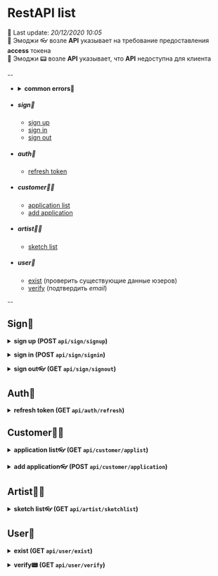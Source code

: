 # RestAPI list

📌 Last update: *20/12/2020 10:05*    
📌 Эмоджи 👓 возле **API** указывает на требование предоставления **access** токена    
📌 Эмоджи 📟 возле **API** указывает, что **API** недоступна для клиента    

--

 * <details>
      <summary><b>common errors🤬</b></summary>

      * `400` неправильно сформированый запрос
      * `401` не авторизован (не предоставлен валидный access токен)
      * `403` запрещен доступ
      * `406` неверные данных
      * `409` такие данные уже существуют и не могут иметь аналогов (уникальные)
      * `402` нет оплаченый аккаунт
      * `415` неверный формат данных
      * `418` эмейл не подтвержден
      * `520` пойманная ошибка сервера
      
   </details>

 * ##### sign🔑
 
      - [sign up](#signup)
      - [sign in](#signin)
      - [sign out](#signout)

 * ##### auth🔬

      - [refresh token](#refresh)

 * ##### customer🧑‍💻

      - [application list](#customer_application_list)
      - [add application](#add_application)

 * ##### artist👩‍🎓

      - [sketch list](#artist_sketch_list)

 * ##### user👥

      - [exist](#exist) (проверить существующие данные юзеров)
      - [verify](#verify) (подтвердить *email*)

--

## Sign🔑

<a name="signup"></a>

<details>
<summary><b>sign up (POST <code>api/sign/signup</code>)</b></summary>

 * ##### req

       name: String
       password: String
       email: String
       role: Number
    
 * ##### res🆗 201 + cookie (refresh_token)

       accessToken: String

 * ##### res⛔️ 406 (неверный формат данных)

       field: String (имя некорректного поля)

 * ##### res⛔️ 409 (такие данные уже существуют в DB)

       field: String (имя существующего поля)

</details>

<a name="signin"></a>

<details>
<summary><b>sign in (POST <code>api/sign/signin</code>)</b></summary>

 * ##### req

       email: String
       password: String

 * ##### res🆗 200 + cookie(refresh token)

       accessToken: String

 * ##### res⛔️ 406 (неверные данные)

</details>

<a name="signout"></a>

<details>
<summary><b>sign out👓 (GET <code>api/sign/signout</code>)</b></summary>

 * ##### res🆗 200 (с удалением куки refresh токена)

</details>

## Auth🔬

<a name="refresh"></a>

<details>
<summary><b>refresh token (GET <code>api/auth/refresh</code>)</b></summary>

 * ##### res🆗 201 + cookie (refresh токен)

       accessToken: String

 * ##### res⛔️ 406 (простроченый refresh токен или сессия не найдена)

</details>

## Customer🧑‍💻

<a name="customer_application_list"></a>

<details>
<summary><b>application list👓 (GET <code>api/customer/applist</code>)</b></summary>

 * ##### res🆗 200

       appList: Array

 * ##### res⛔️ 403 (неверная роль)

</details>

<a name="add_application"></a>

<details>
<summary><b>add application👓 (POST <code>api/customer/application</code>)</b></summary>

 * ##### req

       title: String
       descr: String
       images: Array<Binary>

 * ##### res🆗 201

 * ##### res⛔️ 403 (неверная роль)

</details>

## Artist👩‍🎓

<a name="artist_sketch_list"></a>

<details>
<summary><b>sketch list👓 (GET <code>api/artist/sketchlist</code>)</b></summary>

 * ##### res🆗 200

       sketchList: Array

 * ##### res⛔️ 403 (неверная роль)

</details>

## User👥

<a name="exist"></a>

<details>
<summary><b>exist (GET <code>api/user/exist</code>)</b></summary>

 * ##### query params (один из)

       name: String
       email: String

 * ##### res🆗 200

       exists: Boolean

</details>

<a name="verify"></a>

<details>
<summary><b>verify📟 (GET <code>api/user/verify</code>)</b></summary>

 * ##### query params

       key: String

 * ##### res🆗 200 + redirect to (`/`)

      * ##### res query paramns

            verify_email: Boolean

</details>
